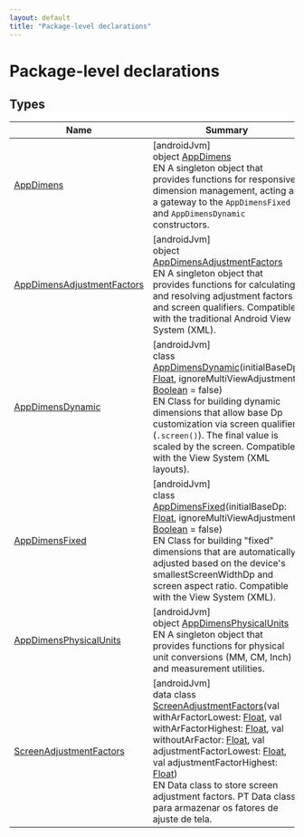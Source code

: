 ```yaml
---
layout: default
title: "Package-level declarations"
---
```


# Package-level declarations

## Types

| Name | Summary |
|---|---|
| [AppDimens](-app-dimens/index.md) | [androidJvm]<br>object [AppDimens](-app-dimens/index.md)<br>EN A singleton object that provides functions for responsive dimension management, acting as a gateway to the `AppDimensFixed` and `AppDimensDynamic` constructors. |
| [AppDimensAdjustmentFactors](-app-dimens-adjustment-factors/index.md) | [androidJvm]<br>object [AppDimensAdjustmentFactors](-app-dimens-adjustment-factors/index.md)<br>EN A singleton object that provides functions for calculating and resolving adjustment factors and screen qualifiers. Compatible with the traditional Android View System (XML). |
| [AppDimensDynamic](-app-dimens-dynamic/index.md) | [androidJvm]<br>class [AppDimensDynamic](-app-dimens-dynamic/index.md)(initialBaseDp: [Float](https://kotlinlang.org/api/core/kotlin-stdlib/kotlin/-float/index.html), ignoreMultiViewAdjustment: [Boolean](https://kotlinlang.org/api/core/kotlin-stdlib/kotlin/-boolean/index.html) = false)<br>EN Class for building dynamic dimensions that allow base Dp customization via screen qualifiers (`.screen()`). The final value is scaled by the screen. Compatible with the View System (XML layouts). |
| [AppDimensFixed](-app-dimens-fixed/index.md) | [androidJvm]<br>class [AppDimensFixed](-app-dimens-fixed/index.md)(initialBaseDp: [Float](https://kotlinlang.org/api/core/kotlin-stdlib/kotlin/-float/index.html), ignoreMultiViewAdjustment: [Boolean](https://kotlinlang.org/api/core/kotlin-stdlib/kotlin/-boolean/index.html) = false)<br>EN Class for building &quot;fixed&quot; dimensions that are automatically adjusted based on the device's smallestScreenWidthDp and screen aspect ratio. Compatible with the View System (XML). |
| [AppDimensPhysicalUnits](-app-dimens-physical-units/index.md) | [androidJvm]<br>object [AppDimensPhysicalUnits](-app-dimens-physical-units/index.md)<br>EN A singleton object that provides functions for physical unit conversions (MM, CM, Inch) and measurement utilities. |
| [ScreenAdjustmentFactors](-screen-adjustment-factors/index.md) | [androidJvm]<br>data class [ScreenAdjustmentFactors](-screen-adjustment-factors/index.md)(val withArFactorLowest: [Float](https://kotlinlang.org/api/core/kotlin-stdlib/kotlin/-float/index.html), val withArFactorHighest: [Float](https://kotlinlang.org/api/core/kotlin-stdlib/kotlin/-float/index.html), val withoutArFactor: [Float](https://kotlinlang.org/api/core/kotlin-stdlib/kotlin/-float/index.html), val adjustmentFactorLowest: [Float](https://kotlinlang.org/api/core/kotlin-stdlib/kotlin/-float/index.html), val adjustmentFactorHighest: [Float](https://kotlinlang.org/api/core/kotlin-stdlib/kotlin/-float/index.html))<br>EN Data class to store screen adjustment factors. PT Data class para armazenar os fatores de ajuste de tela. |